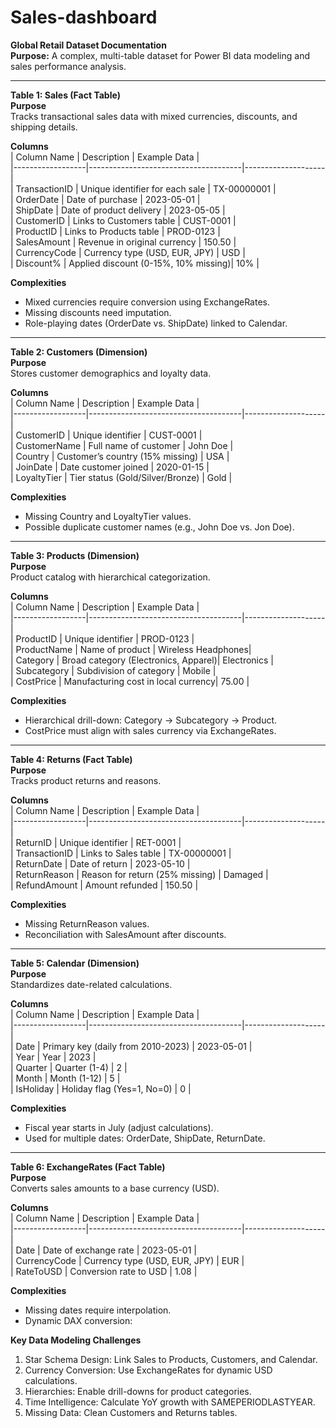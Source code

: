# Sales-dashboard

**Global Retail Dataset Documentation**  
**Purpose:** A complex, multi-table dataset for Power BI data modeling and sales performance analysis.  

---

**Table 1: Sales (Fact Table)**  
**Purpose**  
Tracks transactional sales data with mixed currencies, discounts, and shipping details.  

**Columns**  
| Column Name      | Description                          | Example Data       |  
|------------------|--------------------------------------|--------------------|  
| TransactionID    | Unique identifier for each sale      | TX-00000001        |  
| OrderDate        | Date of purchase                     | 2023-05-01         |  
| ShipDate         | Date of product delivery             | 2023-05-05         |  
| CustomerID       | Links to Customers table             | CUST-0001          |  
| ProductID        | Links to Products table              | PROD-0123          |  
| SalesAmount      | Revenue in original currency         | 150.50             |  
| CurrencyCode     | Currency type (USD, EUR, JPY)        | USD                |  
| Discount%        | Applied discount (0-15%, 10% missing)| 10%                |  

**Complexities**  
- Mixed currencies require conversion using ExchangeRates.  
- Missing discounts need imputation.  
- Role-playing dates (OrderDate vs. ShipDate) linked to Calendar.  

---

**Table 2: Customers (Dimension)**  
**Purpose**  
Stores customer demographics and loyalty data.  

**Columns**  
| Column Name      | Description                          | Example Data       |  
|------------------|--------------------------------------|--------------------|  
| CustomerID       | Unique identifier                   | CUST-0001          |  
| CustomerName     | Full name of customer               | John Doe           |  
| Country          | Customer’s country (15% missing)    | USA                |  
| JoinDate         | Date customer joined                | 2020-01-15         |  
| LoyaltyTier      | Tier status (Gold/Silver/Bronze)    | Gold               |  

**Complexities**  
- Missing Country and LoyaltyTier values.  
- Possible duplicate customer names (e.g., John Doe vs. Jon Doe).  

---

**Table 3: Products (Dimension)**  
**Purpose**  
Product catalog with hierarchical categorization.  

**Columns**  
| Column Name      | Description                          | Example Data       |  
|------------------|--------------------------------------|--------------------|  
| ProductID        | Unique identifier                   | PROD-0123          |  
| ProductName      | Name of product                     | Wireless Headphones|  
| Category         | Broad category (Electronics, Apparel)| Electronics        |  
| Subcategory      | Subdivision of category             | Mobile             |  
| CostPrice        | Manufacturing cost in local currency| 75.00              |  

**Complexities**  
- Hierarchical drill-down: Category → Subcategory → Product.  
- CostPrice must align with sales currency via ExchangeRates.  

---

**Table 4: Returns (Fact Table)**  
**Purpose**  
Tracks product returns and reasons.  

**Columns**  
| Column Name      | Description                          | Example Data       |  
|------------------|--------------------------------------|--------------------|  
| ReturnID         | Unique identifier                   | RET-0001           |  
| TransactionID    | Links to Sales table                | TX-00000001        |  
| ReturnDate       | Date of return                      | 2023-05-10         |  
| ReturnReason     | Reason for return (25% missing)     | Damaged            |  
| RefundAmount     | Amount refunded                     | 150.50             |  

**Complexities**  
- Missing ReturnReason values.  
- Reconciliation with SalesAmount after discounts.  

---

**Table 5: Calendar (Dimension)**  
**Purpose**  
Standardizes date-related calculations.  

**Columns**  
| Column Name      | Description                          | Example Data       |  
|------------------|--------------------------------------|--------------------|  
| Date             | Primary key (daily from 2010-2023)  | 2023-05-01         |  
| Year             | Year                                 | 2023               |  
| Quarter          | Quarter (1-4)                       | 2                  |  
| Month            | Month (1-12)                        | 5                  |  
| IsHoliday        | Holiday flag (Yes=1, No=0)          | 0                  |  

**Complexities**  
- Fiscal year starts in July (adjust calculations).  
- Used for multiple dates: OrderDate, ShipDate, ReturnDate.  

---

**Table 6: ExchangeRates (Fact Table)**  
**Purpose**  
Converts sales amounts to a base currency (USD).  

**Columns**  
| Column Name      | Description                          | Example Data       |  
|------------------|--------------------------------------|--------------------|  
| Date             | Date of exchange rate               | 2023-05-01         |  
| CurrencyCode     | Currency type (USD, EUR, JPY)       | EUR                |  
| RateToUSD        | Conversion rate to USD              | 1.08               |  

**Complexities**  
- Missing dates require interpolation.  
- Dynamic DAX conversion:  


**Key Data Modeling Challenges**  
1. Star Schema Design: Link Sales to Products, Customers, and Calendar.  
2. Currency Conversion: Use ExchangeRates for dynamic USD calculations.  
3. Hierarchies: Enable drill-downs for product categories.  
4. Time Intelligence: Calculate YoY growth with SAMEPERIODLASTYEAR.  
5. Missing Data: Clean Customers and Returns tables.  

